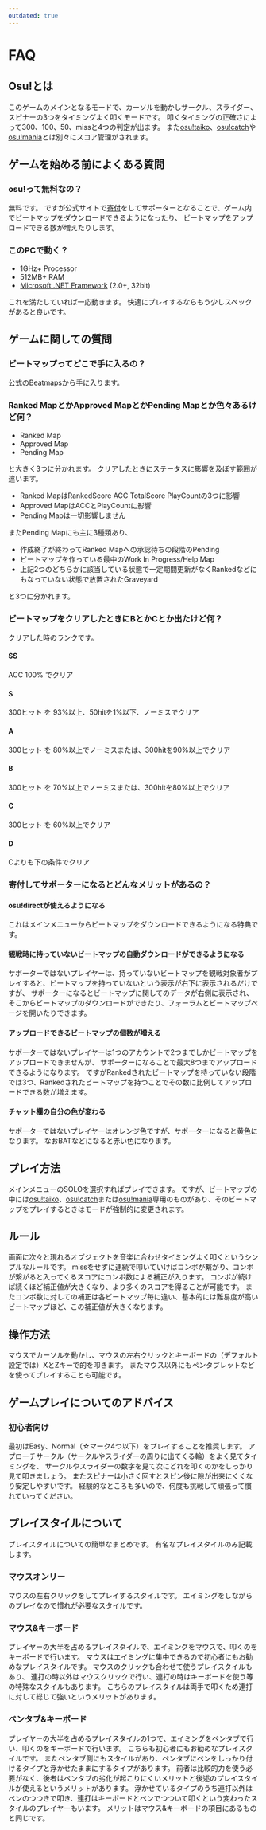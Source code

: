 ```yaml
---
outdated: true
---
```


# FAQ

## Osu!とは

このゲームのメインとなるモードで、カーソルを動かしサークル、スライダー、スピナーの3つをタイミングよく叩くモードです。
叩くタイミングの正確さによって300、100、50、missと4つの判定が出ます。
また[osu!taiko](/wiki/Game_mode/osu!taiko)、[osu!catch](/wiki/Game_mode/osu!catch)や[osu!mania](/wiki/Game_mode/osu!mania)とは別々にスコア管理がされます。

## ゲームを始める前によくある質問

### osu!って無料なの？

無料です。
ですが公式サイトで[寄付](https://osu.ppy.sh/home/support)をしてサポーターとなることで、ゲーム内でビートマップをダウンロードできるようになったり、 ビートマップをアップロードできる数が増えたりします。

### このPCで動く？

- 1GHz+ Processor
- 512MB+ RAM
- [Microsoft .NET Framework](http://www.microsoft.com/download/en/details.aspx?displaylang=en&id=19) (2.0+, 32bit)

これを満たしていれば一応動きます。
快適にプレイするならもう少しスペックがあると良いです。

## ゲームに関しての質問

### ビートマップってどこで手に入るの？

公式の[Beatmaps](https://osu.ppy.sh/beatmapsets)から手に入ります。

### Ranked MapとかApproved MapとかPending Mapとか色々あるけど何？

- Ranked Map
- Approved Map
- Pending Map

と大きく3つに分かれます。
クリアしたときにステータスに影響を及ぼす範囲が違います。

- Ranked MapはRankedScore ACC TotalScore PlayCountの3つに影響
- Approved MapはACCとPlayCountに影響
- Pending Mapは一切影響しません

またPending Mapにも主に3種類あり、

- 作成終了が終わってRanked Mapへの承認待ちの段階のPending
- ビートマップを作っている最中のWork In Progress/Help Map
- 上記2つのどちらかに該当している状態で一定期間更新がなくRankedなどにもなっていない状態で放置されたGraveyard

と3つに分かれます。

### ビートマップをクリアしたときにBとかCとか出たけど何？

クリアした時のランクです。

#### SS

ACC 100% でクリア

#### S

300ヒット を 93%以上、50hitを1%以下、ノーミスでクリア

#### A

300ヒット を 80%以上でノーミスまたは、300hitを90%以上でクリア

#### B

300ヒット を 70%以上でノーミスまたは、300hitを80%以上でクリア

#### C

300ヒット を 60%以上でクリア

#### D

Cよりも下の条件でクリア

### 寄付してサポーターになるとどんなメリットがあるの？

#### osu!directが使えるようになる

これはメインメニューからビートマップをダウンロードできるようになる特典です。

#### 観戦時に持っていないビートマップの自動ダウンロードができるようになる

サポーターではないプレイヤーは、持っていないビートマップを観戦対象者がプレイすると、ビートマップを持っていないという表示が右下に表示されるだけですが、
サポーターになるとビートマップに関してのデータが右側に表示され、そこからビートマップのダウンロードができたり、フォーラムとビートマップページを開いたりできます。

#### アップロードできるビートマップの個数が増える

サポーターではないプレイヤーは1つのアカウントで2つまでしかビートマップをアップロードできませんが、
サポーターになることで最大8つまでアップロードできるようになります。
ですがRankedされたビートマップを持っていない段階では3つ、Rankedされたビートマップを持つことでその数に比例してアップロードできる数が増えます。

#### チャット欄の自分の色が変わる

サポーターではないプレイヤーはオレンジ色ですが、サポーターになると黄色になります。
なおBATなどになると赤い色になります。

## プレイ方法

メインメニューのSOLOを選択すればプレイできます。
ですが、ビートマップの中には[osu!taiko](/wiki/Game_mode/osu!taiko)、[osu!catch](/wiki/Game_mode/osu!catch)または[osu!mania](/wiki/Game_mode/osu!mania)専用のものがあり、そのビートマップをプレイするときはモードが強制的に変更されます。

## ルール

画面に次々と現れるオブジェクトを音楽に合わせタイミングよく叩くというシンプルなルールです。
missをせずに連続で叩いていけばコンボが繋がり、コンボが繋がると入ってくるスコアにコンボ数による補正が入ります。
コンボが続けば続くほど補正値が大きくなり、より多くのスコアを得ることが可能です。
またコンボ数に対しての補正は各ビートマップ毎に違い、基本的には難易度が高いビートマップほど、この補正値が大きくなります。

## 操作方法

マウスでカーソルを動かし、マウスの左右クリックとキーボードの（デフォルト設定では）XとZキーで的を叩きます。
またマウス以外にもペンタブレットなどを使ってプレイすることも可能です。

## ゲームプレイについてのアドバイス

### 初心者向け

最初はEasy、Normal（☆マーク4つ以下）をプレイすることを推奨します。
アプローチサークル（サークルやスライダーの周りに出てくる輪）をよく見てタイミングを、
サークルやスライダーの数字を見て次にどれを叩くのかをしっかり見て叩きましょう。
またスピナーは小さく回すとスピン後に隙が出来にくくなり安定しやすいです。
経験的なところも多いので、何度も挑戦して頑張って慣れていってください。

## プレイスタイルについて

プレイスタイルについての簡単なまとめです。
有名なプレイスタイルのみ記載します。

### マウスオンリー

マウスの左右クリックをしてプレイするスタイルです。
エイミングをしながらのプレイなので慣れが必要なスタイルです。

### マウス&キーボード

プレイヤーの大半を占めるプレイスタイルで、エイミングをマウスで、叩くのをキーボードで行います。
マウスはエイミングに集中できるので初心者にもお勧めなプレイスタイルです。
マウスのクリックも合わせて使うプレイスタイルもあり、
連打の時以外はマウスクリックで行い、連打の時はキーボードを使う等の特殊なスタイルもあります。
こちらのプレイスタイルは両手で叩くため連打に対して総じて強いというメリットがあります。

### ペンタブ&キーボード

プレイヤーの大半を占めるプレイスタイルの1つで、エイミングをペンタブで行い、叩くのをキーボードで行います。
こちらも初心者にもお勧めなプレイスタイルです。
またペンタブ側にもスタイルがあり、ペンタブにペンをしっかり付けるタイプと浮かせたままにするタイプがあります。
前者は比較的力を使う必要がなく、後者はペンタブの劣化が起こりにくいメリットと後述のプレイスタイルが使えるというメリットがあります。
浮かせているタイプのうち連打以外はペンのつつきで叩き、連打はキーボードとペンでつついて叩くという変わったスタイルのプレイヤーもいます。
メリットはマウス&キーボードの項目にあるものと同じです。
